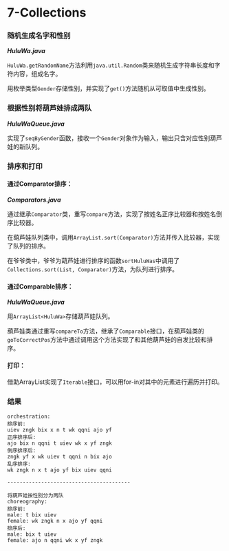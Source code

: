 # 7-Collections

### 随机生成名字和性别

 ***HuluWa.java***

`HuluWa.getRandomName`方法利用`java.util.Random`类来随机生成字符串长度和字符内容，组成名字。

用枚举类型`Gender`存储性别，并实现了`get()`方法随机从可取值中生成性别。

### 根据性别将葫芦娃排成两队

 ***HuluWaQueue.java***

实现了`seqByGender`函数，接收一个`Gender`对象作为输入，输出只含对应性别葫芦娃的新队列。

### 排序和打印

#### 通过Comparator排序：

 ***Comparators.java***

通过继承`Comparator`类，重写`compare`方法，实现了按姓名正序比较器和按姓名倒序比较器。

在葫芦娃队列类中，调用`ArrayList.sort(Comparator)`方法并传入比较器，实现了队列的排序。

在爷爷类中，爷爷为葫芦娃进行排序的函数`sortHuluWas`中调用了`Collections.sort(List, Comparator)`方法，为队列进行排序。

#### 通过Comparable排序：

 ***HuluWaQueue.java***

用`ArrayList<HuluWa>`存储葫芦娃队列。

葫芦娃类通过重写`compareTo`方法，继承了`Comparable`接口，在葫芦娃类的`goToCorrectPos`方法中通过调用这个方法实现了和其他葫芦娃的自发比较和排序。

#### 打印：

借助ArrayList实现了`Iterable`接口，可以用for-in对其中的元素进行遍历并打印。

### 结果

```
orchestration:
排序前:
uiev zngk bix x n t wk qqni ajo yf 
正序排序后:
ajo bix n qqni t uiev wk x yf zngk 
倒序排序后:
zngk yf x wk uiev t qqni n bix ajo 
乱序排序:
wk zngk n x t ajo yf bix uiev qqni 

----------------------------------------

将葫芦娃按性别分为两队
choreography:
排序前:
male: t bix uiev 
female: wk zngk n x ajo yf qqni 
排序后:
male: bix t uiev 
female: ajo n qqni wk x yf zngk 
```

